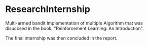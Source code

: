 # ResearchInternship
Multi-armed bandit
Implementation of multiple Algorithm that was disuccsed in the book, "Reinforcement Learning: An Introduction".

The final internship was then concluded in the report.
